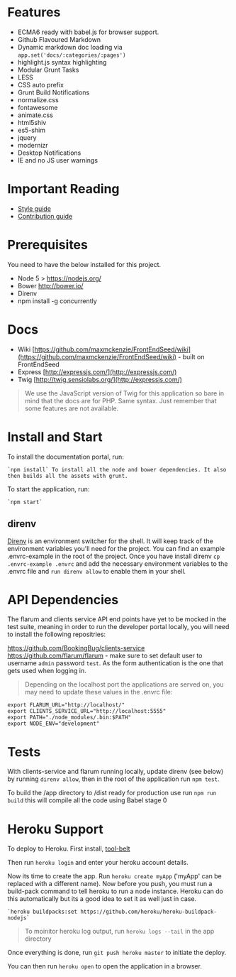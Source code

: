 # Features
- ECMA6 ready with babel.js for browser support.
- Github Flavoured Markdown
- Dynamic markdown doc loading via `app.set('docs/:categories/:pages')`
- highlight.js syntax highlighting
- Modular Grunt Tasks
- LESS
- CSS auto prefix
- Grunt Build Notifications
- normalize.css
- fontawesome
- animate.css
- html5shiv
- es5-shim
- jquery
- modernizr
- Desktop Notifications
- IE and no JS user warnings

# Important Reading
- [Style guide](https://github.com/BookingBug/dev.bookingbug.com/wiki/Style-Guide)
- [Contribution guide](https://github.com/BookingBug/dev.bookingbug.com/wiki/Contributing)

# Prerequisites
You need to have the below installed for this project.

- Node 5 > https://nodejs.org/
- Bower http://bower.io/
- Direnv
- npm install -g concurrently

# Docs
- Wiki [https://github.com/maxmckenzie/FrontEndSeed/wiki](https://github.com/maxmckenzie/FrontEndSeed/wiki) - built on FrontEndSeed
- Express [http://expressjs.com/](http://expressjs.com/)
- Twig [http://twig.sensiolabs.org/](http://expressjs.com/)

> We use the JavaScript version of Twig for this application so bare in mind that the docs are for PHP. Same syntax. Just remember that some features are not available.

# Install and Start
To install the documentation portal, run:

    `npm install` To install all the node and bower dependencies. It also then builds all the assets with grunt.

To start the application, run:

    `npm start`

## direnv

[Direnv](http://direnv.net/) is an environment switcher for the shell. It will keep track of the environment variables you'll need for the project. You can find an example .envrc-example in the root of the project. Once you have install direnv `cp .envrc-example .envrc` and add the necessary environment variables to the .envrc file and `run direnv allow` to enable them in your shell.

# API Dependencies
The flarum and clients service API end points have yet to be mocked in the test suite, meaning in order to run the developer portal locally, you will need to install the following repositries:

https://github.com/BookingBug/clients-service
https://github.com/flarum/flarum - make sure to set default user to username `admin` password `test`. As the form authentication is the one that gets used when logging in.

> Depending on the localhost port the applications are served on, you may need to update these values in the .envrc file:

```
export FLARUM_URL="http://localhost/"
export CLIENTS_SERVICE_URL="http://localhost:5555"
export PATH="./node_modules/.bin:$PATH"
export NODE_ENV="development"
```

# Tests
With clients-service and flarum running locally, update direnv (see below) by running  `direnv allow`, then in the root of the application run `npm test`.

To build the /app directory to /dist ready for production use run `npm run build` this will compile all the code using Babel stage 0

# Heroku Support
To deploy to Heroku. First install, [tool-belt](https://devcenter.heroku.com/articles/getting-started-with-nodejs#set-up)

Then run `heroku login` and enter your heroku account details.

Now its time to create the app. Run `heroku create myApp` ('myApp' can be replaced with a different name). Now before you push, you must run a build-pack command to tell heroku to run a node instance. Heroku can do this automatically but its a good idea to set it as well just in case.

    `heroku buildpacks:set https://github.com/heroku/heroku-buildpack-nodejs`

> To moinitor heroku log output, run `heroku logs --tail` in the app directory

Once everything is done, run `git push heroku master` to initiate the deploy.

You can then run `heroku open` to open the application in a browser.

